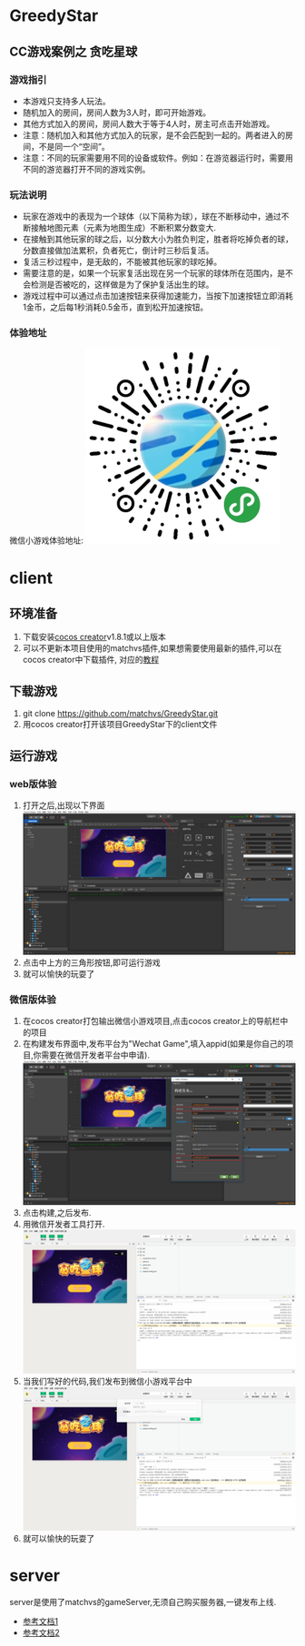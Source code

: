 # GreedyStar
## CC游戏案例之 贪吃星球

###  游戏指引
- 本游戏只支持多人玩法。
- 随机加入的房间，房间人数为3人时，即可开始游戏。
- 其他方式加入的房间，房间人数大于等于4人时，房主可点击开始游戏。
- 注意：随机加入和其他方式加入的玩家，是不会匹配到一起的。两者进入的房间，不是同一个“空间”。
- 注意：不同的玩家需要用不同的设备或软件。例如：在游览器运行时，需要用不同的游览器打开不同的游戏实例。


###  玩法说明
- 玩家在游戏中的表现为一个球体（以下简称为球），球在不断移动中，通过不断接触地图元素（元素为地图生成）不断积累分数变大.
- 在接触到其他玩家的球之后，以分数大小为胜负判定，胜者将吃掉负者的球，分数直接做加法累积，负者死亡，倒计时三秒后复活。
- 复活三秒过程中，是无敌的，不能被其他玩家的球吃掉。
- 需要注意的是，如果一个玩家复活出现在另一个玩家的球体所在范围内，是不会检测是否被吃的，这样做是为了保护复活出生的球。
- 游戏过程中可以通过点击加速按钮来获得加速能力，当按下加速按钮立即消耗1金币，之后每1秒消耗0.5金币，直到松开加速按钮。

### 体验地址
微信小游戏体验地址: ![QQ图片20180725163010](./screenshot/QQ图片20180725163010.jpg)

# client

## 环境准备

1. 下载安装[cocos creator](http://www.cocos.com/download)v1.8.1或以上版本
2. 可以不更新本项目使用的matchvs插件,如果想需要使用最新的插件,可以在cocos creator中下载插件,
对应的[教程](http://www.matchvs.com/service?page=creatorStart)

## 下载游戏

1. git clone https://github.com/matchvs/GreedyStar.git
2. 用cocos creator打开该项目GreedyStar下的client文件

## 运行游戏

###  web版体验

1. 打开之后,出现以下界面
![snipaste20180713_142203.png](./screenshot/snipaste20180713_142203.png)
2. 点击中上方的三角形按钮,即可运行游戏
3. 就可以愉快的玩耍了 

###  微信版体验

1. 在cocos creator打包输出微信小游戏项目,点击cocos creator上的导航栏中的项目
2. 在构建发布界面中,发布平台为"Wechat Game",填入appid(如果是你自己的项目,你需要在微信开发者平台中申请).
![snipaste20180713_142322.png](./screenshot/snipaste20180713_142322.png)
3. 点击构建,之后发布.
4. 用微信开发者工具打开.
![snipaste20180713_142751.png](./screenshot/snipaste20180713_142751.png)
5. 当我们写好的代码,我们发布到微信小游戏平台中
![snipaste20180713_142555.png](./screenshot/snipaste20180713_142555.png)
5. 就可以愉快的玩耍了

# server

server是使用了matchvs的gameServer,无须自己购买服务器,一键发布上线.

- [参考文档1](http://www.matchvs.com/service?page=jsGsStart)
- [参考文档2](http://www.matchvs.com/service?page=gameServer)